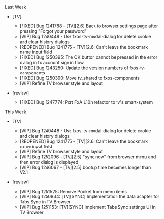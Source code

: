 Last Week

* [TV]
  - [FIXED] Bug 1241788 - [TV][2.6] Back to browser settings page after pressing "Forgot your password"
  - [WIP] Bug 1240448 - Use fxos-tv-modal-dialog for delete cookie and clear history dialogs
  - [REOPENED] Bug 1241775 - [TV][2.6] Can't leave the bookmark name input field
  - [FIXED] Bug 1250395: The OK button cannot be pressed in the error dialog in fx account sign in flow
  - [FIXED] Bug 1243250: Update the version numbers of fxos-tv-components
  - [FIXED] Bug 1250390: Move tv_shared to fxos-components
  - [WIP] Refine TV browser style and layout

* [review]
  - [FIXED] Bug 1247774: Port FxA L10n refactor to tv's smart-system

This Week

* [TV]
  - [WIP] Bug 1240448 - Use fxos-tv-modal-dialog for delete cookie and clear history dialogs
  - [REOPENED] Bug 1241775 - [TV][2.6] Can't leave the bookmark name input field
  - [WIP] Refine TV browser style and layout
  - [WIP] Bug 1252096 - [TV][2.5] "sync now" from browser menu and then error dialog is displayed
  - [WIP] Bug 1246067 - [TV][2.5] bootup time becomes longer than V2.1   

* [review]
  - [WIP] Bug 1251525: Remove Pocket from menu items
  - [WIP] Bug 1250834: [TV][SYNC] Implementation the data adapter for Tabs Sync in TV Browser
  - [WIP] Bug 1251153: [TV][SYNC] Implement Tabs Sync settings UI in TV Browser
